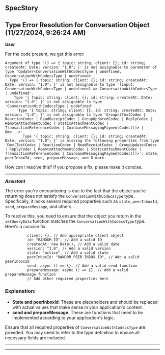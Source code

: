 ## SpecStory

## Type Error Resolution for Conversation Object (11/27/2024, 9:26:24 AM)

_**User**_

For the code present, we get this error:
```
Argument of type '() => { topic: string; client: {}; id: string; createdAt: Date; version: "1.0"; }' is not assignable to parameter of type 'Updater<ConversationWithCodecsType | undefined, ConversationWithCodecsType | undefined>'.
  Type '() => { topic: string; client: {}; id: string; createdAt: Date; version: "1.0"; }' is not assignable to type '(input: ConversationWithCodecsType | undefined) => ConversationWithCodecsType | undefined'.
    Type '{ topic: string; client: {}; id: string; createdAt: Date; version: "1.0"; }' is not assignable to type 'ConversationWithCodecsType | undefined'.
      Type '{ topic: string; client: {}; id: string; createdAt: Date; version: "1.0"; }' is not assignable to type 'Group<(TextCodec | ReactionCodec | ReadReceiptCodec | GroupUpdatedCodec | ReplyCodec | RemoteAttachmentCodec | StaticAttachmentCodec | TransactionReferenceCodec | CoinbaseMessagingPaymentCodec)[]> | Dm<...>'.
        Type '{ topic: string; client: {}; id: string; createdAt: Date; version: "1.0"; }' is missing the following properties from type 'Dm<(TextCodec | ReactionCodec | ReadReceiptCodec | GroupUpdatedCodec | ReplyCodec | RemoteAttachmentCodec | StaticAttachmentCodec | TransactionReferenceCodec | CoinbaseMessagingPaymentCodec)[]>': state, peerInboxId, send, prepareMessage, and 8 more.
```
How can I resolve this? If you propose a fix, please make it concise.

---

_**Assistant**_

The error you're encountering is due to the fact that the object you're returning does not satisfy the `ConversationWithCodecsType` type. Specifically, it lacks several required properties such as `state`, `peerInboxId`, `send`, `prepareMessage`, and others.

To resolve this, you need to ensure that the object you return in the `setQueryData` function matches the `ConversationWithCodecsType` type. Here's a concise fix:

```typescript:features/conversation/dm-conversation.screen.tsx
          client: {}, // Add appropriate client object
          id: "RANDOM_ID", // Add a valid ID
          createdAt: new Date(), // Add a valid date
          version: "1.0", // Add a valid version
          state: "active", // Add a valid state
          peerInboxId: "RANDOM_PEER_INBOX_ID", // Add a valid peerInboxId
          send: async () => {}, // Add a valid send function
          prepareMessage: async () => {}, // Add a valid prepareMessage function
          // Add other required properties here
```

### Explanation:
- **State and peerInboxId**: These are placeholders and should be replaced with actual values that make sense in your application's context.
- **send and prepareMessage**: These are functions that need to be implemented according to your application's logic.

Ensure that all required properties of `ConversationWithCodecsType` are provided. You may need to refer to the type definition to ensure all necessary fields are included.

---



---

